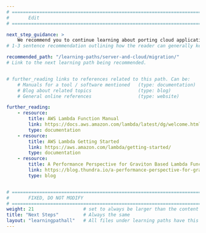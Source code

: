 ```yaml
---
# ================================================================================
#       Edit
# ================================================================================

next_step_guidance: >
    We recommend you to continue learning about porting cloud applications to the Arm architecture for increased performance and cost savings.
# 1-3 sentence recommendation outlining how the reader can generally keep learning about these topics, and a specific explanation of why the next step is being recommended.

recommended_path: "/learning-paths/server-and-cloud/migration/" 
# Link to the next learning path being recommended.


# further_reading links to references related to this path. Can be:
    # Manuals for a tool / software mentioned   (type: documentation)
    # Blog about related topics                 (type: blog)
    # General online references                 (type: website) 

further_reading:
    - resource:
        title: AWS Lambda Function Manual
        link: https://docs.aws.amazon.com/lambda/latest/dg/welcome.html
        type: documentation
    - resource:
        title: AWS Lambda Getting Started
        link: https://aws.amazon.com/lambda/getting-started/
        type: documentation
    - resource:
        title: A Performance Perspective for Graviton Based Lambda Functions
        link: https://blog.thundra.io/a-performance-perspective-for-graviton-based-lambda-functions
        type: blog


# ================================================================================
#       FIXED, DO NOT MODIFY
# ================================================================================
weight: 21                  # set to always be larger than the content in this path, and one more than 'review'
title: "Next Steps"         # Always the same
layout: "learningpathall"   # All files under learning paths have this same wrapper
---
```


